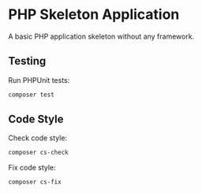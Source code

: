 # PHP Skeleton Application

A basic PHP application skeleton without any framework.


## Testing

Run PHPUnit tests:
```bash
composer test
```

## Code Style

Check code style:
```bash
composer cs-check
```

Fix code style:
```bash
composer cs-fix
```
